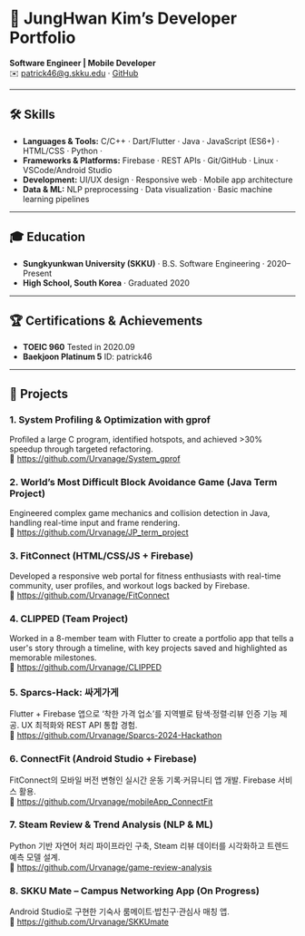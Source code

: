 <!-- ────────────────────────────────────────────────────────────────────────── -->
# 🎯 JungHwan Kim’s Developer Portfolio

**Software Engineer | Mobile Developer**  
✉️ patrick46@g.skku.edu · [GitHub](https://github.com/Urvanage)

---

## 🛠 Skills
- **Languages & Tools:** C/C++ · Dart/Flutter · Java · JavaScript (ES6+) · HTML/CSS · Python · 
- **Frameworks & Platforms:** Firebase · REST APIs · Git/GitHub · Linux · VSCode/Android Studio  
- **Development:** UI/UX design · Responsive web · Mobile app architecture  
- **Data & ML:** NLP preprocessing · Data visualization · Basic machine learning pipelines  

---

## 🎓 Education
- **Sungkyunkwan University (SKKU)** · B.S. Software Engineering · 2020–Present  
- **High School, South Korea** · Graduated 2020

---

## 🏆 Certifications & Achievements
- **TOEIC 960** Tested in 2020.09
- **Baekjoon Platinum 5** ID: patrick46

---

## 💼 Projects

### 1. **System Profiling & Optimization with gprof**
Profiled a large C program, identified hotspots, and achieved >30% speedup through targeted refactoring.  
🔗 https://github.com/Urvanage/System_gprof

### 2. **World’s Most Difficult Block Avoidance Game** (Java Term Project)
Engineered complex game mechanics and collision detection in Java, handling real-time input and frame rendering.  
🔗 https://github.com/Urvanage/JP_term_project

### 3. **FitConnect** (HTML/CSS/JS + Firebase)
Developed a responsive web portal for fitness enthusiasts with real-time community, user profiles, and workout logs backed by Firebase.  
🔗 https://github.com/Urvanage/FitConnect

### 4. **CLIPPED** (Team Project)
Worked in a 8-member team with Flutter to create a portfolio app that tells a user's story through a timeline, with key projects saved and highlighted as memorable milestones.  
🔗 https://github.com/Urvanage/CLIPPED

### 5. **Sparcs-Hack: 싸게가게**
Flutter + Firebase 앱으로 ‘착한 가격 업소’를 지역별로 탐색·정렬·리뷰 인증 기능 제공. UX 최적화와 REST API 통합 경험.  
🔗 https://github.com/Urvanage/Sparcs-2024-Hackathon

### 6. **ConnectFit** (Android Studio + Firebase)
FitConnect의 모바일 버전 변형인 실시간 운동 기록·커뮤니티 앱 개발. Firebase 서비스 활용.  
🔗 https://github.com/Urvanage/mobileApp_ConnectFit

### 7. **Steam Review & Trend Analysis** (NLP & ML)
Python 기반 자연어 처리 파이프라인 구축, Steam 리뷰 데이터를 시각화하고 트렌드 예측 모델 설계.  
🔗 https://github.com/Urvanage/game-review-analysis

### 8. **SKKU Mate – Campus Networking App** (On Progress)
Android Studio로 구현한 기숙사 룸메이트·밥친구·관심사 매칭 앱.  
🔗 https://github.com/Urvanage/SKKUmate

